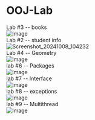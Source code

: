 # OOJ-Lab
Lab #3  -- books  
![image](https://github.com/user-attachments/assets/cf7418d7-226c-4f2c-8b2b-9c121f6717a5)  
Lab #2  -- student info  
![Screenshot_20241008_104232](https://github.com/user-attachments/assets/8293af22-2ec8-4222-b428-ce6c2faa5f99)   
Lab #4  --  Geometry         
![image](https://github.com/user-attachments/assets/76582666-eacc-4780-b69a-a3b27b03458f)    
lab  #6  --  Packages      
![image](https://github.com/user-attachments/assets/dbe6249e-84f3-4d7c-8dac-6185e3762481)           
lab #7 -- Interface       
![image](https://github.com/user-attachments/assets/b359bf24-9630-459c-877d-4ade8316ea10)            
lab #8 -- exceptions     
![image](https://github.com/user-attachments/assets/bbbe3495-7eb7-4165-8d9e-3c1874f1511e)              
lab #9 -- Multithread                
![image](https://github.com/user-attachments/assets/10190d79-5629-4ec2-a3d0-5f22af91bfa1)
